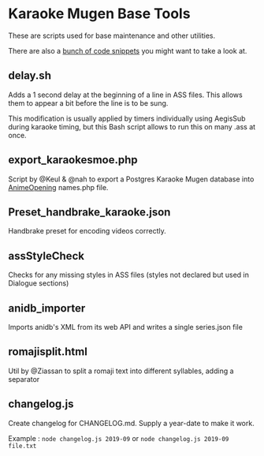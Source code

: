 # Karaoke Mugen Base Tools

These are scripts used for base maintenance and other utilities.

There are also a [bunch of code snippets](https://lab.shelter.moe/karaokemugen/karaokebase/snippets) you might want to take a look at.

## delay.sh

Adds a 1 second delay at the beginning of a line in ASS files. This allows them to appear a bit before the line is to be sung.

This modification is usually applied by timers individually using AegisSub during karaoke timing, but this Bash script allows to run this on many .ass at once.

## export_karaokesmoe.php

Script by @Keul & @nah to export a Postgres Karaoke Mugen database into [AnimeOpening](https://github.com/AniDevTwitter/animeopenings) names.php file.

## Preset_handbrake_karaoke.json

Handbrake preset for encoding videos correctly.

## assStyleCheck

Checks for any missing styles in ASS files (styles not declared but used in Dialogue sections)

## anidb_importer

Imports anidb's XML from its web API and writes a single series.json file

## romajisplit.html

Util by @Ziassan to split a romaji text into different syllables, adding a separator

## changelog.js

Create changelog for CHANGELOG.md. Supply a year-date to make it work.

Example : `node changelog.js 2019-09` or `node changelog.js 2019-09 file.txt`

